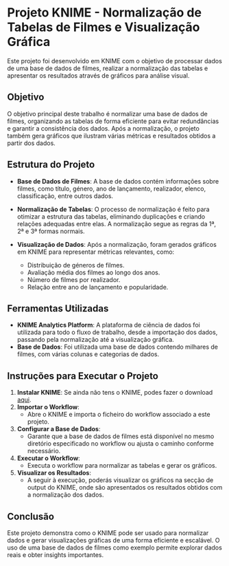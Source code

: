 # Projeto KNIME - Normalização de Tabelas de Filmes e Visualização Gráfica

Este projeto foi desenvolvido em KNIME com o objetivo de processar dados de uma base de dados de filmes, realizar a normalização das tabelas e apresentar os resultados através de gráficos para análise visual.

## Objetivo

O objetivo principal deste trabalho é normalizar uma base de dados de filmes, organizando as tabelas de forma eficiente para evitar redundâncias e garantir a consistência dos dados. Após a normalização, o projeto também gera gráficos que ilustram várias métricas e resultados obtidos a partir dos dados.

## Estrutura do Projeto

- **Base de Dados de Filmes**: A base de dados contém informações sobre filmes, como título, género, ano de lançamento, realizador, elenco, classificação, entre outros dados.
  
- **Normalização de Tabelas**: O processo de normalização é feito para otimizar a estrutura das tabelas, eliminando duplicações e criando relações adequadas entre elas. A normalização segue as regras da 1ª, 2ª e 3ª formas normais.

- **Visualização de Dados**: Após a normalização, foram gerados gráficos em KNIME para representar métricas relevantes, como:
  - Distribuição de géneros de filmes.
  - Avaliação média dos filmes ao longo dos anos.
  - Número de filmes por realizador.
  - Relação entre ano de lançamento e popularidade.

## Ferramentas Utilizadas

- **KNIME Analytics Platform**: A plataforma de ciência de dados foi utilizada para todo o fluxo de trabalho, desde a importação dos dados, passando pela normalização até a visualização gráfica.
- **Base de Dados**: Foi utilizada uma base de dados contendo milhares de filmes, com várias colunas e categorias de dados.

## Instruções para Executar o Projeto

1. **Instalar KNIME**: Se ainda não tens o KNIME, podes fazer o download [aqui](https://www.knime.com/downloads).
2. **Importar o Workflow**:
   - Abre o KNIME e importa o ficheiro do workflow associado a este projeto.
3. **Configurar a Base de Dados**:
   - Garante que a base de dados de filmes está disponível no mesmo diretório especificado no workflow ou ajusta o caminho conforme necessário.
4. **Executar o Workflow**:
   - Executa o workflow para normalizar as tabelas e gerar os gráficos.
5. **Visualizar os Resultados**:
   - A seguir à execução, poderás visualizar os gráficos na secção de output do KNIME, onde são apresentados os resultados obtidos com a normalização dos dados.

## Conclusão

Este projeto demonstra como o KNIME pode ser usado para normalizar dados e gerar visualizações gráficas de uma forma eficiente e escalável. O uso de uma base de dados de filmes como exemplo permite explorar dados reais e obter insights importantes.

